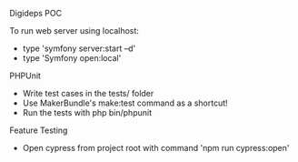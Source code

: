 Digideps POC

To run web server using localhost:
- type 'symfony server:start –d'
- type 'Symfony open:local'


PHPUnit
* Write test cases in the tests/ folder
* Use MakerBundle's make:test command as a shortcut!
* Run the tests with php bin/phpunit


Feature Testing
- Open cypress from project root with command 'npm run cypress:open'
